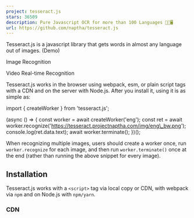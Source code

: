 ```yaml
---
project: tesseract.js
stars: 36509
description: Pure Javascript OCR for more than 100 Languages 📖🎉🖥
url: https://github.com/naptha/tesseract.js
---
```


Tesseract.js is a javascript library that gets words in almost any language out of images. (Demo)

Image Recognition

Video Real-time Recognition

Tesseract.js works in the browser using webpack, esm, or plain script tags with a CDN and on the server with Node.js. After you install it, using it is as simple as:

import { createWorker } from 'tesseract.js';

(async () \=> {
  const worker \= await createWorker('eng');
  const ret \= await worker.recognize('https://tesseract.projectnaptha.com/img/eng\_bw.png');
  console.log(ret.data.text);
  await worker.terminate();
})();

When recognizing multiple images, users should create a worker once, run `worker.recognize` for each image, and then run `worker.terminate()` once at the end (rather than running the above snippet for every image).

Installation
------------

Tesseract.js works with a `<script>` tag via local copy or CDN, with webpack via `npm` and on Node.js with `npm/yarn`.

### CDN

<!-- v5 -->
<script src\='https://cdn.jsdelivr.net/npm/tesseract.js@5/dist/tesseract.min.js'\></script\>

After including the script the `Tesseract` variable will be globally available and a worker can be created using `Tesseract.createWorker`.

Alternatively, an ESM build (used with `import` syntax) can be found at `https://cdn.jsdelivr.net/npm/tesseract.js@5/dist/tesseract.esm.min.js`.

### Node.js

**Requires Node.js v14 or higher**

# For latest version
npm install tesseract.js
yarn add tesseract.js

# For old versions
npm install tesseract.js@3.0.3
yarn add tesseract.js@3.0.3

Project Scope
-------------

Tesseract.js aims to bring the Tesseract OCR engine (a separate project) to the browser and Node.js, and works by wrapping a WebAssembly port of Tesseract. This project does not modify core Tesseract features. Most notably, **Tesseract.js does not support PDF files and does not modify the Tesseract recognition model to improve accuracy.**

If your project requires features outside of this scope, consider the Scribe.js library. Scribe.js is an alternative library created to accommodate common feature requests that are outside of the scope of this repo. Scribe.js includes improvements to the Tesseract recognition model and supports extracting text from PDF documents, among other features. For more information see Scribe.js vs. Tesseract.js.

Documentation
-------------

-   Workers vs. Schedulers
-   Examples
-   Supported Image Formats
-   API
-   Local Installation
-   FAQ

Community Projects and Examples
-------------------------------

The following are examples and projects built by the community using Tesseract.js. Officially supported examples are found in the examples directory.

-   Projects
    -   Scribe OCR: web application for scanning documents (images and PDFs)
        -   Site at scribeocr.com, repo at github.com/scribeocr/scribeocr
    -   Chrome Extension (with Manifest V3): https://github.com/Tshetrim/Image-To-Text-OCR-extension-for-ChatGPT
-   Examples
    -   Converting PDF to text: https://github.com/racosa/pdf2text-ocr
    -   Use `blocks` output to generate granular data \[word/symbol level\]: https://github.com/Kishlay-notabot/tesseract-bbox-examples
    -   Electron: https://github.com/Balearica/tesseract.js-electron
    -   Typescript: https://github.com/Balearica/tesseract.js-typescript

If you have a project or example repo that uses Tesseract.js, feel free to add it to this list using a pull request. Examples submitted should be well documented such that new users can run them; projects should be functional and actively maintained.

Major changes in v6
-------------------

Version 6 changes are documented in this issue. Highlights are below.

-   Fixed memory leak in previous versions
-   Overall reductions in runtime and memory usage
-   Breaking changes:
    -   All outputs formats other than `text` are disabled by default.
        -   To re-enable the `hocr` output (for example), set the following: `worker.recognize(image, {}, { hocr: true })`
    -   Minor changes to the structure of the JavaScript object (`blocks`) output
    -   See this issue for full list

Major changes in v5
-------------------

Version 5 changes are documented in this issue. Highlights are below.

-   Significantly smaller files by default (54% smaller for English, 73% smaller for Chinese)
    -   This results in a ~50% reduction in runtime for first-time users (who do not have the files cached yet)
-   Significantly lower memory usage
-   Breaking changes:
    -   `createWorker` arguments changed
        -   Setting non-default language and OEM now happens in `createWorker`
            -   E.g. `createWorker("chi_sim", 1)`
    -   `worker.initialize` and `worker.loadLanguage` functions should be deleted from code
    -   See this issue for full list

Upgrading from v2 to v5? See this guide.

Major changes in v4
-------------------

Version 4 includes many new features and bug fixes--see this issue for a full list. Several highlights are below.

-   Added rotation preprocessing options (including auto-rotate) for significantly better accuracy
-   Processed images (rotated, grayscale, binary) can now be retrieved
-   Improved support for parallel processing (schedulers)
-   Breaking changes:
    -   `createWorker` is now async
    -   `getPDF` function replaced by `pdf` recognize option

Contributing
------------

### Development

To run a development copy of Tesseract.js do the following:

# First we clone the repository
git clone https://github.com/naptha/tesseract.js.git
cd tesseract.js

# Then we install the dependencies
npm install

# And finally we start the development server
npm start

The development server will be available at http://localhost:3000/examples/browser/basic-efficient.html in your favorite browser. It will automatically rebuild `tesseract.min.js` and `worker.min.js` when you change files in the **src** folder.

### Building Static Files

To build the compiled static files just execute the following:

npm run build

This will output the files into the `dist` directory.

### Run Tests

**Always confirm the automated tests pass before submitting a pull request.** To run the automated tests locally, run the following commands.

npm run lint
npm run test

Contributors
------------

### Code Contributors

This project exists thanks to all the people who contribute. \[Contribute\].

### Financial Contributors

Become a financial contributor and help us sustain our community. \[Contribute\]

#### Individuals

#### Organizations

Support this project with your organization. Your logo will show up here with a link to your website. \[Contribute\]

